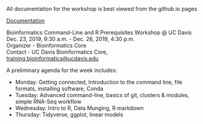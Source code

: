 All documentation for the workshop is best viewed from the github.io pages

[Documentation](https://ucdavis-bioinformatics-training.github.io/2019-Winter-Bioinformatics_Command_Line_and_R_Prerequisites_Workshop/)

Bioinformatics Command-Line and R Prerequisites Workshop @ UC Davis  
Dec. 23, 2019, 9:30 a.m. - Dec. 26, 2019, 4:30 p.m.  
Organizer - Bioinformatics Core  
Contact - UC Davis Bioinformatics Core, training.bioinformatics@ucdavis.edu

A preliminary agenda for the week includes:

* Monday: Getting connected, Introduction to the command line, file formats, installing software, Conda
* Tuesday: Advanced command-line, basics of git, clusters & modules, simple RNA-Seq workflow
* Wednesday: Intro to R, Data Munging, R markdown
* Thursday: Tidyverse, ggplot, linear models



